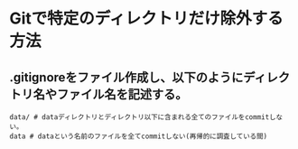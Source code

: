 # Gitで特定のディレクトリだけ除外する方法
## .gitignoreをファイル作成し、以下のようにディレクトリ名やファイル名を記述する。
```
data/ # dataディレクトリとディレクトリ以下に含まれる全てのファイルをcommitしない。
data # dataという名前のファイルを全てcommitしない(再帰的に調査している間)
```